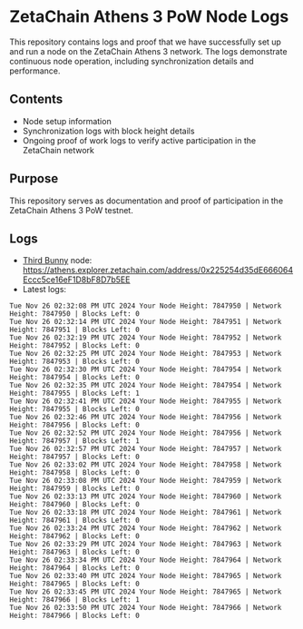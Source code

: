 # ZetaChain Athens 3 PoW Node Logs
This repository contains logs and proof that we have successfully set up and run a node on the ZetaChain Athens 3 network. The logs demonstrate continuous node operation, including synchronization details and performance.

## Contents
- Node setup information
- Synchronization logs with block height details
- Ongoing proof of work logs to verify active participation in the ZetaChain network

## Purpose
This repository serves as documentation and proof of participation in the ZetaChain Athens 3 PoW testnet.

## Logs

- [Third Bunny](https://thirdbunny.xyz/) node: https://athens.explorer.zetachain.com/address/0x225254d35dE666064Eccc5ce16eF1D8bF8D7b5EE
- Latest logs:
```
Tue Nov 26 02:32:08 PM UTC 2024 Your Node Height: 7847950 | Network Height: 7847950 | Blocks Left: 0
Tue Nov 26 02:32:14 PM UTC 2024 Your Node Height: 7847951 | Network Height: 7847951 | Blocks Left: 0
Tue Nov 26 02:32:19 PM UTC 2024 Your Node Height: 7847952 | Network Height: 7847952 | Blocks Left: 0
Tue Nov 26 02:32:25 PM UTC 2024 Your Node Height: 7847953 | Network Height: 7847953 | Blocks Left: 0
Tue Nov 26 02:32:30 PM UTC 2024 Your Node Height: 7847954 | Network Height: 7847954 | Blocks Left: 0
Tue Nov 26 02:32:35 PM UTC 2024 Your Node Height: 7847954 | Network Height: 7847955 | Blocks Left: 1
Tue Nov 26 02:32:41 PM UTC 2024 Your Node Height: 7847955 | Network Height: 7847955 | Blocks Left: 0
Tue Nov 26 02:32:46 PM UTC 2024 Your Node Height: 7847956 | Network Height: 7847956 | Blocks Left: 0
Tue Nov 26 02:32:52 PM UTC 2024 Your Node Height: 7847956 | Network Height: 7847957 | Blocks Left: 1
Tue Nov 26 02:32:57 PM UTC 2024 Your Node Height: 7847957 | Network Height: 7847957 | Blocks Left: 0
Tue Nov 26 02:33:02 PM UTC 2024 Your Node Height: 7847958 | Network Height: 7847958 | Blocks Left: 0
Tue Nov 26 02:33:08 PM UTC 2024 Your Node Height: 7847959 | Network Height: 7847959 | Blocks Left: 0
Tue Nov 26 02:33:13 PM UTC 2024 Your Node Height: 7847960 | Network Height: 7847960 | Blocks Left: 0
Tue Nov 26 02:33:18 PM UTC 2024 Your Node Height: 7847961 | Network Height: 7847961 | Blocks Left: 0
Tue Nov 26 02:33:24 PM UTC 2024 Your Node Height: 7847962 | Network Height: 7847962 | Blocks Left: 0
Tue Nov 26 02:33:29 PM UTC 2024 Your Node Height: 7847963 | Network Height: 7847963 | Blocks Left: 0
Tue Nov 26 02:33:34 PM UTC 2024 Your Node Height: 7847964 | Network Height: 7847964 | Blocks Left: 0
Tue Nov 26 02:33:40 PM UTC 2024 Your Node Height: 7847965 | Network Height: 7847965 | Blocks Left: 0
Tue Nov 26 02:33:45 PM UTC 2024 Your Node Height: 7847965 | Network Height: 7847966 | Blocks Left: 1
Tue Nov 26 02:33:50 PM UTC 2024 Your Node Height: 7847966 | Network Height: 7847966 | Blocks Left: 0
```
